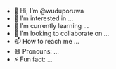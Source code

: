 - 👋 Hi, I’m @wuduporuwa
- 👀 I’m interested in ...
- 🌱 I’m currently learning ...
- 💞️ I’m looking to collaborate on ...
- 📫 How to reach me ...
- 😄 Pronouns: ...
- ⚡ Fun fact: ...

<!---
wuduporuwa/wuduporuwa is a ✨ special ✨ repository because its `README.md` (this file) appears on your GitHub profile.
You can click the Preview link to take a look at your changes.
--->
